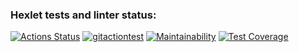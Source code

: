 ### Hexlet tests and linter status:
[![Actions Status](https://github.com/georgegla/frontend-project-lvl2/workflows/hexlet-check/badge.svg)](https://github.com/georgegla/frontend-project-lvl2/actions)
[![gitactiontest](https://github.com/georgegla/frontend-project-lvl2/actions/workflows/gitactiontest.yml/badge.svg)](https://github.com/georgegla/frontend-project-lvl2/actions/workflows/gitactiontest.yml)
[![Maintainability](https://api.codeclimate.com/v1/badges/a99a88d28ad37a79dbf6/maintainability)](https://codeclimate.com/github/codeclimate/codeclimate/maintainability)
[![Test Coverage](https://api.codeclimate.com/v1/badges/26083ac02252b89168dc/test_coverage)](https://codeclimate.com/github/georgegla/frontend-project-lvl2/test_coverage)